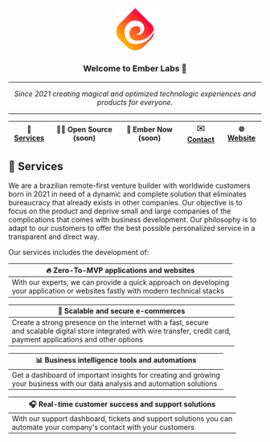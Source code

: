 <div align="center">
  <img src="/profile/assets/embericon.png" width="75">

  ### Welcome to Ember Labs 👋

  <hr>

  *Since 2021 creating magical and optimized technologic experiences and products for everyone.*

  <hr>

  | 🧙 [Services](#Services) | 🙋‍♀️ Open Source (soon) | 🍿 Ember Now (soon) | ✉️ [Contact](mailto:ceo@ember-labs.org) | 🌐 [Website](https://ember-labs.org/) |
  | - | - | - | - | - |
</div>

## 🧙 Services

We are a brazilian remote-first venture builder with worldwide customers born in 2021 in need of a dynamic and complete solution that eliminates bureaucracy that already exists in other companies. Our objective is to focus on the product and deprive small and large companies of the complications that comes with business development. Our philosophy is to adapt to our customers to offer the best possible personalized service in a transparent and direct way.

Our services includes the development of:

| 🔥 Zero-To-MVP applications and websites |
| - |
| With our experts, we can provide a quick approach on developing <br> your application or websites fastly with modern technical stacks |

| 🛒 Scalable and secure e-commerces |
| - |
| Create a strong presence on the internet with a fast, secure <br> and scalable digital store integrated with wire transfer, credit card, <br> payment applications and other options |

| 📊 Business intelligence tools and automations |
| - |
| Get a dashboard of important insights for creating and growing <br> your business with our data analysis and automation solutions |

| 🎧 Real-time customer success and support solutions |
| - |
| With our support dashboard, tickets and support solutions you can <br> automate your company's contact with your customers |
